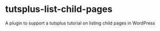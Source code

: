 # tutsplus-list-child-pages
A plugin to support a tutsplus tutorial on listing child pages in WordPress
